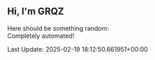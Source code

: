 ## Hi, I'm GRQZ
Here should be something random:  
Completely automated!

Last Update: 2025-02-19 18:12:50.661951+00:00
